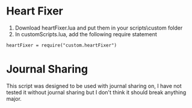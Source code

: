 # Heart Fixer
1. Download heartFixer.lua and put them in your scripts\custom folder
2. In customScripts.lua, add the following require statement
```
heartFixer = require("custom.heartFixer")
```

# Journal Sharing
This script was designed to be used with journal sharing on, I have not tested it without journal sharing but I don't think it should break anything major.
